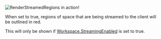 ![RenderStreamedRegions in action!][1]

When set to true, regions of space that are being streamed to the client will be outlined in red.

This will only be shown if [Workspace.StreamingEnabled](https://developer.roblox.com/api-reference/property/Workspace/StreamingEnabled) is set to true.

[1]: https://developer.roblox.com/assets/blte3c189bb8bdbf8e3/ShowStreamedRegions.png